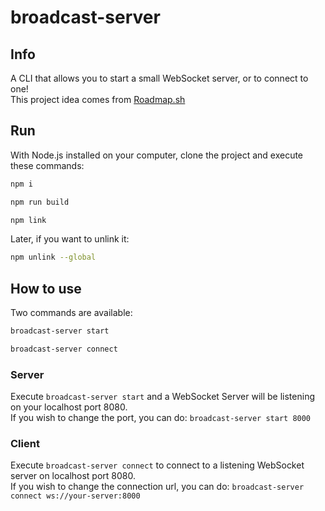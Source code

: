 # broadcast-server

## Info
A CLI that allows you to start a small WebSocket server, or to connect to one!\
This project idea comes from [Roadmap.sh](https://roadmap.sh/projects/broadcast-server)

## Run
With Node.js installed on your computer, clone the project and execute these commands:
```bash
npm i
```

```bash
npm run build
```

```bash
npm link
```

Later, if you want to unlink it:
```bash
npm unlink --global
```

## How to use
Two commands are available:
```bash
broadcast-server start
```

```bash
broadcast-server connect
```

### Server
Execute `broadcast-server start` and a WebSocket Server will be listening on your localhost port 8080.\
If you wish to change the port, you can do: `broadcast-server start 8000`

### Client
Execute `broadcast-server connect` to connect to a listening WebSocket server on localhost port 8080.\
If you wish to change the connection url, you can do: `broadcast-server connect ws://your-server:8000`
